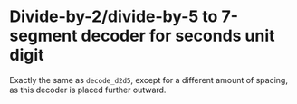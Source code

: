 Divide-by-2/divide-by-5 to 7-segment decoder for seconds unit digit
===================================================================

Exactly the same as `decode_d2d5`, except for a different amount of spacing, as
this decoder is placed further outward.
